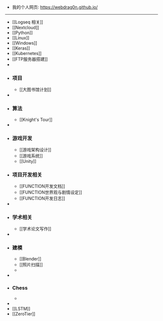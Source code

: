 - 我的个人网页: https://webdrag0n.github.io/
- ---
- [[Logseq 相关]]
- [[Nextcloud]]
- [[Python]]
- [[Linux]]
- [[Windows]]
- [[Keras]]
- [[Kubernetes]]
- [[FTP服务器搭建]]
-
- ### 项目
	- [[大图书馆计划]]
-
- ### 算法
	- [[Knight's Tour]]
-
- ### 游戏开发
	- [[游戏架构设计]]
	- [[游戏系统]]
	- [[Unity]]
- ### 项目开发相关
	- [[FUNCTION开发文档]]
	- [[FUNCTION世界观与剧情设定]]
	- [[FUNCTION开发日志]]
-
- ### 学术相关
	- [[学术论文写作]]
-
- ### 建模
	- [[Blender]]
	- [[照片扫描]]
	-
-
- ### Chess
	-
-
- [[LSTM]]
- [[ZeroTier]]